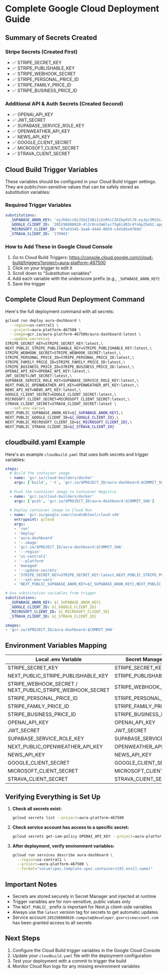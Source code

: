 # Complete Google Cloud Deployment Guide

## Summary of Secrets Created

### Stripe Secrets (Created First)
- ✅ STRIPE_SECRET_KEY
- ✅ STRIPE_PUBLISHABLE_KEY
- ✅ STRIPE_WEBHOOK_SECRET
- ✅ STRIPE_PERSONAL_PRICE_ID
- ✅ STRIPE_FAMILY_PRICE_ID
- ✅ STRIPE_BUSINESS_PRICE_ID

### Additional API & Auth Secrets (Created Second)
- ✅ OPENAI_API_KEY
- ✅ JWT_SECRET
- ✅ SUPABASE_SERVICE_ROLE_KEY
- ✅ OPENWEATHER_API_KEY
- ✅ NEWS_API_KEY
- ✅ GOOGLE_CLIENT_SECRET
- ✅ MICROSOFT_CLIENT_SECRET
- ✅ STRAVA_CLIENT_SECRET

## Cloud Build Trigger Variables

These variables should be configured in your Cloud Build trigger settings. They are public/non-sensitive values that can be safely stored as substitution variables:

### Required Trigger Variables

```yaml
substitutions:
  _SUPABASE_ANON_KEY: 'eyJhbGciOiJIUzI1NiIsInR5cCI6IkpXVCJ9.eyJpc3MiOiJzdXBhYmFzZSIsInJlZiI6ImFoem1ma2p0aWl5dWlwd2Vha3R4Iiwicm9sZSI6ImFub24iLCJpYXQiOjE3NTI2Mzc3OTksImV4cCI6MjA2ODIxMzc5OX0.adTiPqedJv1TvuDvj53HGA_jlZr23MJ_L3jiKDb0GTk'
  _GOOGLE_CLIENT_ID: '205298800820-4l2r0ro2m6lvc73g6id03r4fnbp25m52.apps.googleusercontent.com'
  _MICROSOFT_CLIENT_ID: '07a43345-3aa6-4444-8859-c44105e4769d'
  _STRAVA_CLIENT_ID: '170903'
```

### How to Add These in Google Cloud Console

1. Go to Cloud Build Triggers: https://console.cloud.google.com/cloud-build/triggers?project=aura-platform-467500
2. Click on your trigger to edit it
3. Scroll down to "Substitution variables"
4. Add each variable with the underscore prefix (e.g., `_SUPABASE_ANON_KEY`)
5. Save the trigger

## Complete Cloud Run Deployment Command

Here's the full deployment command with all secrets:

```bash
gcloud run deploy aura-dashboard \
  --region=us-central1 \
  --project=aura-platform-467500 \
  --image=gcr.io/aura-platform-467500/aura-dashboard:latest \
  --update-secrets=\
STRIPE_SECRET_KEY=STRIPE_SECRET_KEY:latest,\
NEXT_PUBLIC_STRIPE_PUBLISHABLE_KEY=STRIPE_PUBLISHABLE_KEY:latest,\
STRIPE_WEBHOOK_SECRET=STRIPE_WEBHOOK_SECRET:latest,\
STRIPE_PERSONAL_PRICE_ID=STRIPE_PERSONAL_PRICE_ID:latest,\
STRIPE_FAMILY_PRICE_ID=STRIPE_FAMILY_PRICE_ID:latest,\
STRIPE_BUSINESS_PRICE_ID=STRIPE_BUSINESS_PRICE_ID:latest,\
OPENAI_API_KEY=OPENAI_API_KEY:latest,\
JWT_SECRET=JWT_SECRET:latest,\
SUPABASE_SERVICE_ROLE_KEY=SUPABASE_SERVICE_ROLE_KEY:latest,\
NEXT_PUBLIC_OPENWEATHER_API_KEY=OPENWEATHER_API_KEY:latest,\
NEWS_API_KEY=NEWS_API_KEY:latest,\
GOOGLE_CLIENT_SECRET=GOOGLE_CLIENT_SECRET:latest,\
MICROSOFT_CLIENT_SECRET=MICROSOFT_CLIENT_SECRET:latest,\
STRAVA_CLIENT_SECRET=STRAVA_CLIENT_SECRET:latest \
  --set-env-vars=\
NEXT_PUBLIC_SUPABASE_ANON_KEY=${_SUPABASE_ANON_KEY},\
NEXT_PUBLIC_GOOGLE_CLIENT_ID=${_GOOGLE_CLIENT_ID},\
NEXT_PUBLIC_MICROSOFT_CLIENT_ID=${_MICROSOFT_CLIENT_ID},\
NEXT_PUBLIC_STRAVA_CLIENT_ID=${_STRAVA_CLIENT_ID}
```

## cloudbuild.yaml Example

Here's an example `cloudbuild.yaml` that uses both secrets and trigger variables:

```yaml
steps:
  # Build the container image
  - name: 'gcr.io/cloud-builders/docker'
    args: ['build', '-t', 'gcr.io/$PROJECT_ID/aura-dashboard:$COMMIT_SHA', '.']
    
  # Push the container image to Container Registry
  - name: 'gcr.io/cloud-builders/docker'
    args: ['push', 'gcr.io/$PROJECT_ID/aura-dashboard:$COMMIT_SHA']
    
  # Deploy container image to Cloud Run
  - name: 'gcr.io/google.com/cloudsdktool/cloud-sdk'
    entrypoint: gcloud
    args:
    - 'run'
    - 'deploy'
    - 'aura-dashboard'
    - '--image'
    - 'gcr.io/$PROJECT_ID/aura-dashboard:$COMMIT_SHA'
    - '--region'
    - 'us-central1'
    - '--platform'
    - 'managed'
    - '--update-secrets'
    - 'STRIPE_SECRET_KEY=STRIPE_SECRET_KEY:latest,NEXT_PUBLIC_STRIPE_PUBLISHABLE_KEY=STRIPE_PUBLISHABLE_KEY:latest,STRIPE_WEBHOOK_SECRET=STRIPE_WEBHOOK_SECRET:latest,STRIPE_PERSONAL_PRICE_ID=STRIPE_PERSONAL_PRICE_ID:latest,STRIPE_FAMILY_PRICE_ID=STRIPE_FAMILY_PRICE_ID:latest,STRIPE_BUSINESS_PRICE_ID=STRIPE_BUSINESS_PRICE_ID:latest,OPENAI_API_KEY=OPENAI_API_KEY:latest,JWT_SECRET=JWT_SECRET:latest,SUPABASE_SERVICE_ROLE_KEY=SUPABASE_SERVICE_ROLE_KEY:latest,NEXT_PUBLIC_OPENWEATHER_API_KEY=OPENWEATHER_API_KEY:latest,NEWS_API_KEY=NEWS_API_KEY:latest,GOOGLE_CLIENT_SECRET=GOOGLE_CLIENT_SECRET:latest,MICROSOFT_CLIENT_SECRET=MICROSOFT_CLIENT_SECRET:latest,STRAVA_CLIENT_SECRET=STRAVA_CLIENT_SECRET:latest'
    - '--set-env-vars'
    - 'NEXT_PUBLIC_SUPABASE_ANON_KEY=${_SUPABASE_ANON_KEY},NEXT_PUBLIC_GOOGLE_CLIENT_ID=${_GOOGLE_CLIENT_ID},NEXT_PUBLIC_MICROSOFT_CLIENT_ID=${_MICROSOFT_CLIENT_ID},NEXT_PUBLIC_STRAVA_CLIENT_ID=${_STRAVA_CLIENT_ID}'

# Use substitution variables from trigger
substitutions:
  _SUPABASE_ANON_KEY: ${_SUPABASE_ANON_KEY}
  _GOOGLE_CLIENT_ID: ${_GOOGLE_CLIENT_ID}
  _MICROSOFT_CLIENT_ID: ${_MICROSOFT_CLIENT_ID}
  _STRAVA_CLIENT_ID: ${_STRAVA_CLIENT_ID}

images:
- 'gcr.io/$PROJECT_ID/aura-dashboard:$COMMIT_SHA'
```

## Environment Variables Mapping

| Local .env Variable | Secret Manager Name | Cloud Run Env Variable |
|---------------------|---------------------|------------------------|
| STRIPE_SECRET_KEY | STRIPE_SECRET_KEY | STRIPE_SECRET_KEY |
| NEXT_PUBLIC_STRIPE_PUBLISHABLE_KEY | STRIPE_PUBLISHABLE_KEY | NEXT_PUBLIC_STRIPE_PUBLISHABLE_KEY |
| STRIPE_WEBHOOK_SECRET / NEXT_PUBLIC_STRIPE_WEBHOOK_SECRET | STRIPE_WEBHOOK_SECRET | STRIPE_WEBHOOK_SECRET |
| STRIPE_PERSONAL_PRICE_ID | STRIPE_PERSONAL_PRICE_ID | STRIPE_PERSONAL_PRICE_ID |
| STRIPE_FAMILY_PRICE_ID | STRIPE_FAMILY_PRICE_ID | STRIPE_FAMILY_PRICE_ID |
| STRIPE_BUSINESS_PRICE_ID | STRIPE_BUSINESS_PRICE_ID | STRIPE_BUSINESS_PRICE_ID |
| OPENAI_API_KEY | OPENAI_API_KEY | OPENAI_API_KEY |
| JWT_SECRET | JWT_SECRET | JWT_SECRET |
| SUPABASE_SERVICE_ROLE_KEY | SUPABASE_SERVICE_ROLE_KEY | SUPABASE_SERVICE_ROLE_KEY |
| NEXT_PUBLIC_OPENWEATHER_API_KEY | OPENWEATHER_API_KEY | NEXT_PUBLIC_OPENWEATHER_API_KEY |
| NEWS_API_KEY | NEWS_API_KEY | NEWS_API_KEY |
| GOOGLE_CLIENT_SECRET | GOOGLE_CLIENT_SECRET | GOOGLE_CLIENT_SECRET |
| MICROSOFT_CLIENT_SECRET | MICROSOFT_CLIENT_SECRET | MICROSOFT_CLIENT_SECRET |
| STRAVA_CLIENT_SECRET | STRAVA_CLIENT_SECRET | STRAVA_CLIENT_SECRET |

## Verifying Everything is Set Up

1. **Check all secrets exist:**
   ```bash
   gcloud secrets list --project=aura-platform-467500
   ```

2. **Check service account has access to a specific secret:**
   ```bash
   gcloud secrets get-iam-policy OPENAI_API_KEY --project=aura-platform-467500
   ```

3. **After deployment, verify environment variables:**
   ```bash
   gcloud run services describe aura-dashboard \
     --region=us-central1 \
     --project=aura-platform-467500 \
     --format="value(spec.template.spec.containers[0].env[].name)"
   ```

## Important Notes

- Secrets are stored securely in Secret Manager and injected at runtime
- Trigger variables are for non-sensitive, public values only
- The `NEXT_PUBLIC_` prefix is important for Next.js client-side variables
- Always use the `latest` version tag for secrets to get automatic updates
- Service account `205298800820-compute@developer.gserviceaccount.com` has been granted access to all secrets

## Next Steps

1. Configure the Cloud Build trigger variables in the Google Cloud Console
2. Update your `cloudbuild.yaml` file with the deployment configuration
3. Test your deployment with a commit to trigger the build
4. Monitor Cloud Run logs for any missing environment variables